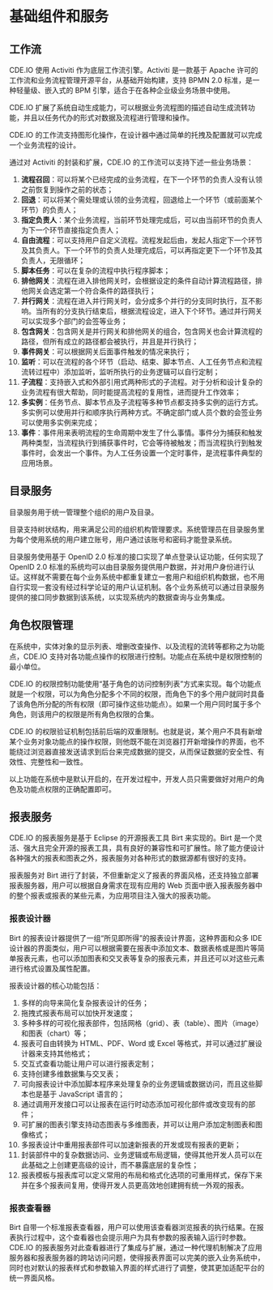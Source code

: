 # 基础组件和服务

## 工作流

CDE.IO 使用 Activiti 作为底层工作流引擎。Activiti 是一款基于 Apache 许可的工作流和业务流程管理开源平台，从基础开始构建，支持 BPMN 2.0 标准，是一种轻量级、嵌入式的 BPM 引擎，适合于在各种企业级业务场景中使用。

CDE.IO 扩展了系统自动生成能力，可以根据业务流程图的描述自动生成流转功能，并且以任务代办的形式对数据及流程进行管理和操作。

CDE.IO 的工作流支持图形化操作，在设计器中通过简单的托拽及配置就可以完成一个业务流程的设计。

通过对 Activiti 的封装和扩展，CDE.IO 的工作流可以支持下述一些业务场景：

1. **流程召回**：可以将某个已经完成的业务流程，在下一个环节的负责人没有认领之前恢复到操作之前的状态；
2. **回退**：可以将某个需处理或认领的业务流程，回退给上一个环节（或前面某个环节）的负责人；
3. **指定负责人**：某个业务流程，当前环节处理完成后，可以由当前环节的负责人为下一个环节直接指定负责人；
4. **自由流程**：可以支持用户自定义流程。流程发起后由，发起人指定下一个环节及其负责人。下一个环节的负责人处理完成后，可以再指定更下一个环节及其负责人，无限循环；
5. **脚本任务**：可以在复杂的流程中执行程序脚本；
6. **排他网关**：流程在进入排他网关时，会根据设定的条件自动计算流程路径，排他网关会选定第一个符合条件的路径执行；
7. **并行网关**：流程在进入并行网关时，会分成多个并行的分支同时执行，互不影响。当所有的分支执行结束后，根据流程设定，进入下个环节。通过并行网关可以实现多个部门的会签等业务；
8. **包含网关**：包含网关是并行网关和排他网关的组合，包含网关也会计算流程的路径，但所有成立的路径都会被执行，并且是并行执行；
9. **事件网关**：可以根据网关后面事件触发的情况来执行；
10. **监听**：可以在流程的各个环节（启动、结束、脚本节点、人工任务节点和流程流转过程中）添加监听，监听所执行的业务逻辑可以自行定制；
11. **子流程**：支持嵌入式和外部引用式两种形式的子流程。对于分析和设计复杂的业务流程有很大帮助，同时能提高流程的复用性，进而提升工作效率；
12. **多实例**：任务节点、脚本节点及子流程等多种节点都支持多实例的运行方式。多实例可以使用并行和顺序执行两种方式。不确定部门或人员个数的会签业务可以使用多实例来完成；
13. **事件**：事件用来表明流程的生命周期中发生了什么事情。事件分为捕获和触发两种类型，当流程执行到捕获事件时，它会等待被触发；而当流程执行到触发事件时，会发出一个事件。为人工任务设置一个定时事件，是流程事件典型的应用场景。

## 目录服务

目录服务用于统一管理整个组织的用户及目录。

目录支持树状结构，用来满足公司的组织机构管理要求。系统管理员在目录服务里为每个使用系统的用户建立账号，用户通过该账号和密码才能登录系统。

目录服务使用基于 OpenID 2.0 标准的接口实现了单点登录认证功能，任何实现了 OpenID 2.0 标准的系统均可以由目录服务提供用户数据，并对用户身份进行认证。这样就不需要在每个业务系统中都重复建立一套用户和组织机构数据，也不用自行实现一套没有经过科学论证的用户认证机制。各个业务系统可以通过目录服务提供的接口同步数据到该系统，以实现系统内的数据查询与业务集成。

## 角色权限管理

在系统中，实体对象的显示列表、增删改查操作、以及流程的流转等都称之为功能点，CDE.IO 支持对各功能点操作的权限进行控制。功能点在系统中是权限控制的最小单位。

CDE.IO 的权限控制功能使用“基于角色的访问控制列表”方式来实现。每个功能点就是一个权限，可以为角色分配多个不同的权限，而角色下的多个用户就同时具备了该角色所分配的所有权限（即可操作这些功能点）。如果一个用户同时属于多个角色，则该用户的权限是所有角色权限的合集。

CDE.IO 的权限验证机制包括前后端的双重限制。也就是说，某个用户不具有新增某个业务对象功能点的操作权限，则他既不能在浏览器打开新增操作的界面，也不能绕过浏览器直接发送请求到后台来完成数据的提交，从而保证数据的安全性、有效性、完整性和一致性。

以上功能在系统中是默认开启的，在开发过程中，开发人员只需要做好对用户的角色及功能点权限的正确配置即可。

## 报表服务

CDE.IO 的报表服务是基于 Eclipse 的开源报表工具 Birt 来实现的。Birt 是一个灵活、强大且完全开源的报表工具，具有良好的兼容性和可扩展性。除了能方便设计各种强大的报表和图表之外，报表服务对各种形式的数据源都有很好的支持。

报表服务对 Birt 进行了封装，不但重新定义了报表的界面风格，还支持独立部署报表服务器，用户可以根据自身需求在现有应用的 Web 页面中嵌入报表服务器中的整个报表或报表的某些元素，为应用项目注入强大的报表功能。

### 报表设计器

Birt 的报表设计器提供了一组“所见即所得”的报表设计界面，这种界面和众多 IDE 设计器的界面类似，用户可以根据需要在报表中添加文本、数据表格或是图片等简单报表元素，也可以添加图表和交叉表等复杂的报表元素，并且还可以对这些元素进行格式设置及属性配置。

报表设计器的核心功能包括：

1. 多样的向导来简化复杂报表设计的任务；
2. 拖拽式报表布局可以加快开发速度；
3. 多种多样的可视化报表部件，包括网格（grid）、表（table）、图片（image）和图表（chart）等；
4. 报表可自由转换为 HTML、PDF、Word 或 Excel 等格式，并可以通过扩展设计器来支持其他格式；
5. 交互式查看功能让用户可以进行报表定制；
6. 支持创建多维数据集与交叉表；
7. 可向报表设计中添加脚本程序来处理复杂的业务逻辑或数据访问，而且这些脚本也是基于 JavaScript 语言的；
8. 通过调用开发接口可以让报表在运行时动态添加可视化部件或改变现有的部件；
9. 可扩展的图表引擎支持动态图表与多维图表，并可以让用户添加定制图表和图像格式；
10. 多报表设计中重用报表部件可以加速新报表的开发或现有报表的更新；
11. 封装部件中的复杂数据访问、业务逻辑或布局逻辑，使得其他开发人员可以在此基础之上创建更高级的设计，而不暴露底层的复杂性；
12. 报表模板与报表库可以定义常用的布局和格式化选项的可重用样式，保存下来并在多个报表间复用，使得开发人员更高效地创建拥有统一外观的报表。

### 报表查看器

Birt 自带一个标准报表查看器，用户可以使用该查看器浏览报表的执行结果。在报表执行过程中，这个查看器也会提示用户为具有参数的报表输入运行时参数。CDE.IO 的报表服务对此查看器进行了集成与扩展，通过一种代理机制解决了应用服务器和报表服务器的跨站访问问题，使得报表界面可以完美的嵌入业务系统中，同时也对默认的报表样式和参数输入界面的样式进行了调整，使其更加适配平台的统一界面风格。